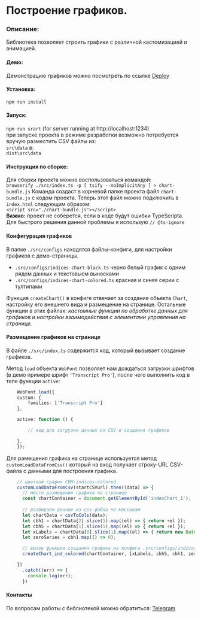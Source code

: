 # Построение графиков.

### Описание:
Библиотека позволяет строить графики с различной кастомизацией и анимацией.

#### Демо:
Демонстрацию графиков можно посмотреть по ссылке
[Deploy](https://shishovka.github.io/dp_chart/)

#### Установка:
`npm run install`

#### Запуск:
`npm run srart` (for server running at http://localhost:1234)  
при запуске проекта в режиме разработки возможно потребуется вручую разместить CSV файлы из:  
`src\data`
в:  
`dist\src\data`

#### Инструкция по сборке:
Для сборки проекта можно воспользоваться командой:  
`browserify ./src/index.ts -p [ tsify --noImplicitAny ] > chart-bundle.js`
Команда создаст в корневой папке проекта файл `chart-bundle.js` с кодом проекта.
Теперь этот файл можно подключить в `index.html` следующим образом:  
`<script src="./chart-bundle.js"></script>`  
**Важно:** проект не соберется, если в коде будут ошибки TypeScripta. Для быстрого решения данной проблемы я использую `// @ts-ignore`

#### Конфигурация графиков
В папке `./src/configs` находятся файлы-конфиги, для настройки графиков с демо-страницы.
* `.src/configs/indices-chart-black.ts` черно белый график с одним рядом данных и текстовысм выносками
* `.src/configs/indices-chart-colored.ts` красная и синяя серии с тултипами  

Функция `createChart()` в конфиге отвечает за создание объекта `Chart`, настройку его внешнего вида и размещение на странице. 
Остальные функции в этих файлах: _кастомные функции по обработке данных для графиков и настройки взаимодействия с элементами управления на странице._

#### Размещение графиков на странице
В файле `./src/index.ts` содержится код, который вызывает создание графиков. 

Метод `load` объекта `WebFont` позволяет нам дождаться загрузки шрифтов (в демо примере шрифт `'Transcript Pro'`), после чего выполнить код в теле функции `active`:
```typescript
    WebFont.load({
    custom: {
        families: ['Transcript Pro']
    },

    active: function () {

        // код для загрузки данных из CSV и создания графиков

    },
    });
```

Для рамещения графика на странице используется метод `customLoadDataFromCsv()` который на вход получает строку-URL CSV-файла с данными для построения графика.
```typescript
    // цветной график CBH-indices-colored
    customLoadDataFromCsv(startCSVurl).then((data) => {
      // место размещения графика на странице
      const chartContainer = document.getElementById('indexChart_1');
      
      // разбираем данные из csv файла по массивам
      let chartData = csvToCols(data);
      let cbh1 = chartData[2].slice(1).map((el) => { return +el });
      let cbh5 = chartData[1].slice(1).map((el) => { return +el });
      let xLabels = chartData[0].slice(1).map((el) => { return new Date(el) });
      let zeroSeries = cbh1.map(() => 0);

      // вызов функции создания графика из конфига .src/configs/indices-chart-colored.ts
      createChart_ind_colored(chartContainer, [xLabels, cbh5, cbh1, zeroSeries]);

    })
      .catch((err) => {
        console.log(err);
      })
```

#### Контакты
По вопросам работы с библиотекой можно обратиться: 
[Telegram](https://t.me/const_tt)
